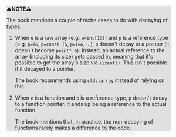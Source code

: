 <div style="margin:2em; background-color: #e0e0e0;">

<strong>⚠️NOTE️️️⚠️</strong>

The book mentions a couple of niche cases to do with decaying of types.

 1. When `e` is a raw array (e.g. `e=int[13]`) and `p` is a reference type (e.g. `p=T&`, `p=const T&`, `p=T&&`, ...), `p` doesn't decay to a pointer (it doesn't become `p=int* &`). Instead, an actual reference to the array (including its size) gets passed in, meaning that it's possible to get the array's size via `sizeof()`. This isn't possible if it decayed to a pointer.
   
    The book recommends using `std::array` instead of relying on this.

 2. When `e` is a function and `p` is a reference type, `p` doesn't decay to a function pointer. It ends up being a reference to the actual function.

    The book mentions that, in practice, the non-decaying of functions rarely makes a difference to the code.
</div>

